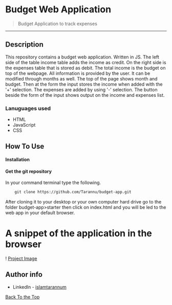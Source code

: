 # Budget Web Application
>Budget Application to track expenses

---
## Description
This repository contains a budget web application. Written in JS. The left side of the table income table adds the income as credit. On the right side is the expenses table that is stored as debit.
The total income is the budget on top of the webpage. All information is provided by the user. It can be modified through months as well. The top of the page shows month and budget.
Then at the form the input stores the income when added with the '+' selection. The expenses are added by using '-' selection. The button beside the form of the input shows output on the income and expenses list.

### Lanuguages used
- HTML
- JavaScript
- CSS

## How To Use

#### Installation

#### Get the git repository
In your command terminal type the following. 
```html
    git clone https://github.com/Tarannu/budget-app.git
```
 After cloning it to your desktop or your own computer hard drive go to the folder budget-app>starter then click on index.html and you will be led to the web app in your default browser.

# A snippet of the application in the browser
! [Project Image](Capture.JPG)



## Author info

- LinkedIn - [islamtarannum](https://www.linkedin.com/in/islamtarannum/)

[Back To the Top](#project-name)